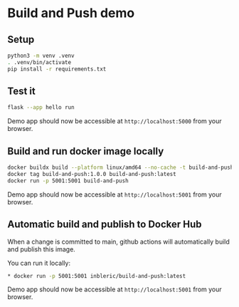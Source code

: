 # Build and Push demo

## Setup

```sh
python3 -m venv .venv
. .venv/bin/activate
pip install -r requirements.txt 
```

## Test it

```sh
flask --app hello run
```

Demo app should now be accessible at `http://localhost:5000` from your browser.

## Build and run docker image locally

```sh
docker buildx build --platform linux/amd64 --no-cache -t build-and-push:1.0.0 -f Dockerfile .
docker tag build-and-push:1.0.0 build-and-push:latest
docker run -p 5001:5001 build-and-push
```

Demo app should now be accessible at `http://localhost:5001` from your browser.

## Automatic build and publish to Docker Hub

When a change is committed to main, github actions will automatically build and publish this image.

You can run it locally:

```sh
* docker run -p 5001:5001 inbleric/build-and-push:latest
```

Demo app should now be accessible at `http://localhost:5001` from your browser.